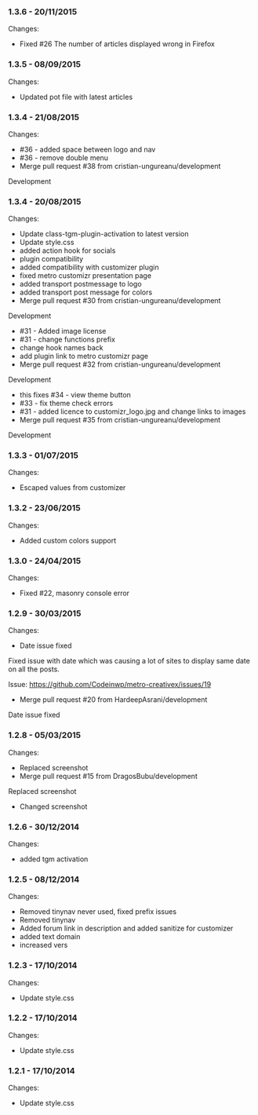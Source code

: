 

### 1.3.6 - 20/11/2015

 Changes: 


 * Fixed #26 The number of articles displayed wrong in Firefox


### 1.3.5 - 08/09/2015

 Changes: 


 * Updated pot file with latest articles


### 1.3.4 - 21/08/2015

 Changes: 


 * #36 - added space between logo and nav
 * #36 - remove double menu
 * Merge pull request #38 from cristian-ungureanu/development

Development


### 1.3.4 - 20/08/2015

 Changes: 


 * Update class-tgm-plugin-activation to latest version
 * Update style.css
 * added action hook for socials
 * plugin compatibility
 * added compatibility with customizer plugin
 * fixed metro customizr presentation page
 * added transport postmessage to logo
 * added transport post message for colors
 * Merge pull request #30 from cristian-ungureanu/development

Development
 * #31 - Added image license
 * #31 - change functions prefix
 * change hook names back
 * add plugin link to metro customizr page
 * Merge pull request #32 from cristian-ungureanu/development

Development
 * this fixes #34 - view theme button
 * #33 - fix theme check errors
 * #31 - added licence to customizr_logo.jpg and change links to images
 * Merge pull request #35 from cristian-ungureanu/development

Development


### 1.3.3 - 01/07/2015

 Changes: 


 * Escaped values from customizer


### 1.3.2 - 23/06/2015

 Changes: 


 * Added custom colors support


### 1.3.0 - 24/04/2015

 Changes: 


 * Fixed #22, masonry console error


### 1.2.9 - 30/03/2015

 Changes: 


 * Date issue fixed

Fixed issue with date which was causing a lot of sites to display same
date on all the posts.

Issue: https://github.com/Codeinwp/metro-creativex/issues/19
 * Merge pull request #20 from HardeepAsrani/development

Date issue fixed


### 1.2.8 - 05/03/2015

 Changes: 


 * Replaced screenshot
 * Merge pull request #15 from DragosBubu/development

Replaced screenshot
 * Changed screenshot


### 1.2.6 - 30/12/2014

 Changes: 


 * added tgm activation


### 1.2.5 - 08/12/2014

 Changes: 


 * Removed tinynav never used, fixed prefix issues
 * Removed tinynav
 * Added forum link in description and added sanitize for customizer
 * added text domain
 * increased vers


### 1.2.3 - 17/10/2014

 Changes: 


 * Update style.css


### 1.2.2 - 17/10/2014

 Changes: 


 * Update style.css


### 1.2.1 - 17/10/2014

 Changes: 


 * Update style.css
